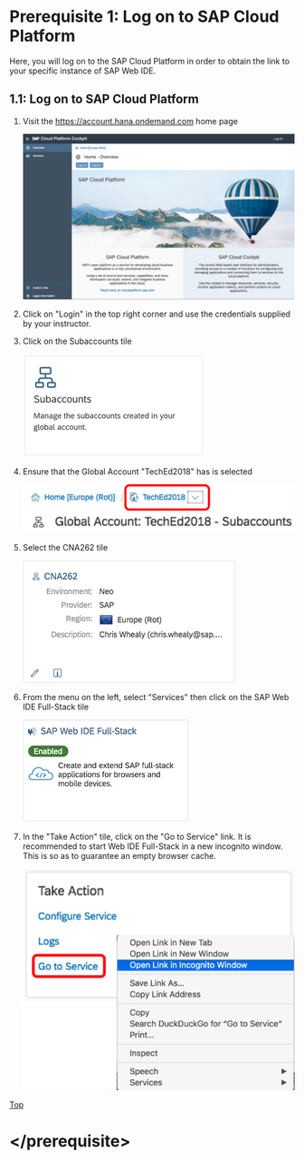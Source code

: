 <a name="top"></a>

# Prerequisite 1: Log on to SAP Cloud Platform

Here, you will log on to the SAP Cloud Platform in order to obtain the link to your specific instance of SAP Web IDE.

<a name="1.1"></a>

## 1.1: Log on to SAP Cloud Platform

1. Visit the <https://account.hana.ondemand.com> home page

    ![Web IDE logon](./img/Ex0_CP_Page.png)

1. Click on "Login" in the top right corner and use the credentials supplied by your instructor.

1. Click on the Subaccounts tile

    ![Subbaccounts Tile 1](./img/Ex0_Subaccounts1.png)

1. Ensure that the Global Account "TechEd2018" has is selected

    ![Subbaccounts Tile 2](./img/Ex0_Subaccounts2.png)

1. Select the CNA262 tile

    ![Subbaccounts Tile 3](./img/Ex0_Subaccounts3.png)

1. From the menu on the left, select "Services" then click on the SAP Web IDE Full-Stack tile

    ![Web IDE service](./img/Ex0_Web_IDE.png)

1. In the "Take Action" tile, click on the "Go to Service" link.  It is recommended to start Web IDE Full-Stack in a new incognito window.  This is so as to guarantee an empty browser cache.

    ![Start Web IDE](./img/Ex0_Start_Web_IDE.png)

   
<a href="#top">Top</a>

# \</prerequisite>
